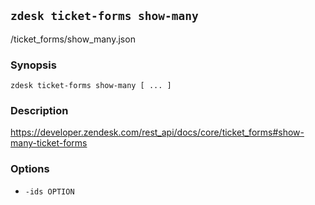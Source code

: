## `zdesk ticket-forms show-many`

/ticket_forms/show_many.json

### Synopsis

    zdesk ticket-forms show-many [ ... ]

### Description

https://developer.zendesk.com/rest_api/docs/core/ticket_forms#show-many-ticket-forms

### Options

* `-ids OPTION`

